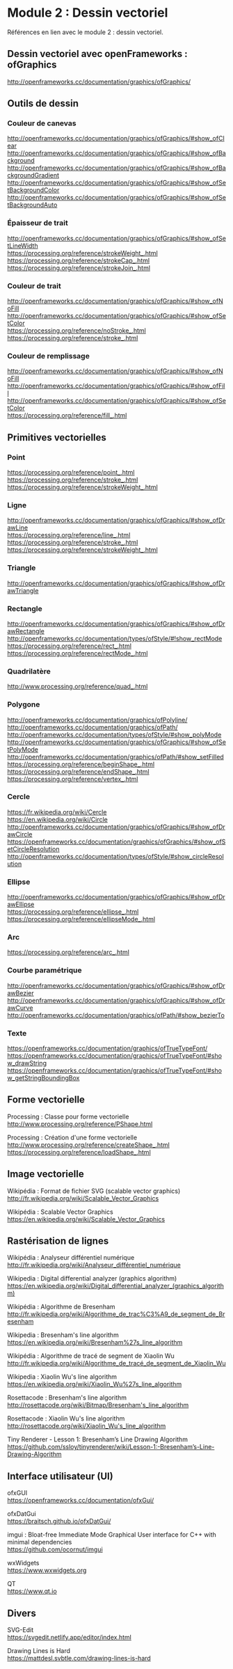 # Module 2 : Dessin vectoriel

Références en lien avec le module 2 : dessin vectoriel.

## Dessin vectoriel avec openFrameworks : ofGraphics
http://openframeworks.cc/documentation/graphics/ofGraphics/

## Outils de dessin

### Couleur de canevas
http://openframeworks.cc/documentation/graphics/ofGraphics/#show_ofClear  
http://openframeworks.cc/documentation/graphics/ofGraphics/#show_ofBackground  
http://openframeworks.cc/documentation/graphics/ofGraphics/#show_ofBackgroundGradient  
http://openframeworks.cc/documentation/graphics/ofGraphics/#show_ofSetBackgroundColor  
http://openframeworks.cc/documentation/graphics/ofGraphics/#show_ofSetBackgroundAuto

### Épaisseur de trait
http://openframeworks.cc/documentation/graphics/ofGraphics/#show_ofSetLineWidth  
https://processing.org/reference/strokeWeight_.html  
https://processing.org/reference/strokeCap_.html  
https://processing.org/reference/strokeJoin_.html

### Couleur de trait
http://openframeworks.cc/documentation/graphics/ofGraphics/#show_ofNoFill  
http://openframeworks.cc/documentation/graphics/ofGraphics/#show_ofSetColor  
https://processing.org/reference/noStroke_.html  
https://processing.org/reference/stroke_.html

### Couleur de remplissage
http://openframeworks.cc/documentation/graphics/ofGraphics/#show_ofNoFill  
http://openframeworks.cc/documentation/graphics/ofGraphics/#show_ofFill  
http://openframeworks.cc/documentation/graphics/ofGraphics/#show_ofSetColor  
https://processing.org/reference/fill_.html

## Primitives vectorielles

### Point
https://processing.org/reference/point_.html  
https://processing.org/reference/stroke_.html  
https://processing.org/reference/strokeWeight_.html

### Ligne
http://openframeworks.cc/documentation/graphics/ofGraphics/#show_ofDrawLine  
https://processing.org/reference/line_.html  
https://processing.org/reference/stroke_.html  
https://processing.org/reference/strokeWeight_.html

### Triangle
http://openframeworks.cc/documentation/graphics/ofGraphics/#show_ofDrawTriangle

### Rectangle
http://openframeworks.cc/documentation/graphics/ofGraphics/#show_ofDrawRectangle  
http://openframeworks.cc/documentation/types/ofStyle/#!show_rectMode  
https://processing.org/reference/rect_.html  
https://processing.org/reference/rectMode_.html

### Quadrilatère
http://www.processing.org/reference/quad_.html

### Polygone
http://openframeworks.cc/documentation/graphics/ofPolyline/  
http://openframeworks.cc/documentation/graphics/ofPath/  
http://openframeworks.cc/documentation/types/ofStyle/#show_polyMode  
http://openframeworks.cc/documentation/graphics/ofGraphics/#show_ofSetPolyMode  
http://openframeworks.cc/documentation/graphics/ofPath/#show_setFilled  
https://processing.org/reference/beginShape_.html  
https://processing.org/reference/endShape_.html  
https://processing.org/reference/vertex_.html

### Cercle
https://fr.wikipedia.org/wiki/Cercle  
https://en.wikipedia.org/wiki/Circle  
http://openframeworks.cc/documentation/graphics/ofGraphics/#show_ofDrawCircle  
https://openframeworks.cc/documentation/graphics/ofGraphics/#show_ofSetCircleResolution  
http://openframeworks.cc/documentation/types/ofStyle/#show_circleResolution

### Ellipse
http://openframeworks.cc/documentation/graphics/ofGraphics/#show_ofDrawEllipse  
https://processing.org/reference/ellipse_.html  
https://processing.org/reference/ellipseMode_.html

### Arc
https://processing.org/reference/arc_.html

### Courbe paramétrique
http://openframeworks.cc/documentation/graphics/ofGraphics/#show_ofDrawBezier  
http://openframeworks.cc/documentation/graphics/ofGraphics/#show_ofDrawCurve  
http://openframeworks.cc/documentation/graphics/ofPath/#show_bezierTo

### Texte
https://openframeworks.cc/documentation/graphics/ofTrueTypeFont/  
https://openframeworks.cc/documentation/graphics/ofTrueTypeFont/#show_drawString  
https://openframeworks.cc/documentation/graphics/ofTrueTypeFont/#show_getStringBoundingBox

## Forme vectorielle

Processing : Classe pour forme vectorielle  
http://www.processing.org/reference/PShape.html

Processing : Création d'une forme vectorielle  
http://www.processing.org/reference/createShape_.html  
https://processing.org/reference/loadShape_.html

## Image vectorielle

Wikipédia : Format de fichier SVG (scalable vector graphics)  
http://fr.wikipedia.org/wiki/Scalable_Vector_Graphics

Wikipédia : Scalable Vector Graphics  
https://en.wikipedia.org/wiki/Scalable_Vector_Graphics

## Rastérisation de lignes

Wikipédia : Analyseur différentiel numérique  
http://fr.wikipedia.org/wiki/Analyseur_différentiel_numérique

Wikipedia : Digital differential analyzer (graphics algorithm)  
https://en.wikipedia.org/wiki/Digital_differential_analyzer_(graphics_algorithm)

Wikipédia : Algorithme de Bresenham  
http://fr.wikipedia.org/wiki/Algorithme_de_trac%C3%A9_de_segment_de_Bresenham

Wikipedia : Bresenham's line algorithm  
https://en.wikipedia.org/wiki/Bresenham%27s_line_algorithm

Wikipédia : Algorithme de tracé de segment de Xiaolin Wu  
http://fr.wikipedia.org/wiki/Algorithme_de_tracé_de_segment_de_Xiaolin_Wu

Wikipedia : Xiaolin Wu's line algorithm  
https://en.wikipedia.org/wiki/Xiaolin_Wu%27s_line_algorithm

Rosettacode : Bresenham's line algorithm  
http://rosettacode.org/wiki/Bitmap/Bresenham's_line_algorithm

Rosettacode : Xiaolin Wu's line algorithm  
http://rosettacode.org/wiki/Xiaolin_Wu's_line_algorithm

Tiny Renderer - Lesson 1: Bresenham’s Line Drawing Algorithm  
https://github.com/ssloy/tinyrenderer/wiki/Lesson-1:-Bresenham’s-Line-Drawing-Algorithm

## Interface utilisateur (UI) 

ofxGUI  
https://openframeworks.cc/documentation/ofxGui/

ofxDatGui  
https://braitsch.github.io/ofxDatGui/

imgui : Bloat-free Immediate Mode Graphical User interface for C++ with minimal dependencies  
https://github.com/ocornut/imgui

wxWidgets  
https://www.wxwidgets.org

QT  
https://www.qt.io

## Divers

SVG-Edit  
https://svgedit.netlify.app/editor/index.html

Drawing Lines is Hard  
https://mattdesl.svbtle.com/drawing-lines-is-hard
